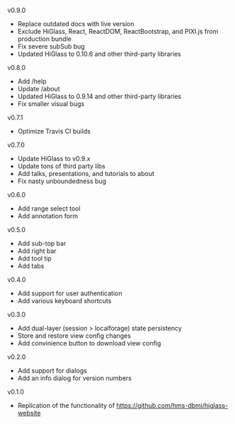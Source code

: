 v0.9.0

- Replace outdated docs with live version
- Exclude HiGlass, React, ReactDOM, ReactBootstrap, and PIXI.js from production bundle
- Fix severe subSub bug
- Updated HiGlass to 0.10.6 and other third-party libraries

v0.8.0

- Add /help
- Update /about
- Updated HiGlass to 0.9.14 and other third-party libraries
- Fix smaller visual bugs

v0.7.1

- Optimize Travis CI builds

v0.7.0

- Update HiGlass to v0.9.x
- Update tons of third party libs
- Add talks, presentations, and tutorials to about
- Fix nasty unboundedness bug

v0.6.0

- Add range select tool
- Add annotation form

v0.5.0

- Add sub-top bar
- Add right bar
- Add tool tip
- Add tabs

v0.4.0

- Add support for user authentication
- Add various keyboard shortcuts

v0.3.0

- Add dual-layer (session > localforage) state persistency
- Store and restore view config changes
- Add convinience button to download view config

v0.2.0

- Add support for dialogs
- Add an info dialog for version numbers

v0.1.0

- Replication of the functionality of https://github.com/hms-dbmi/higlass-website
